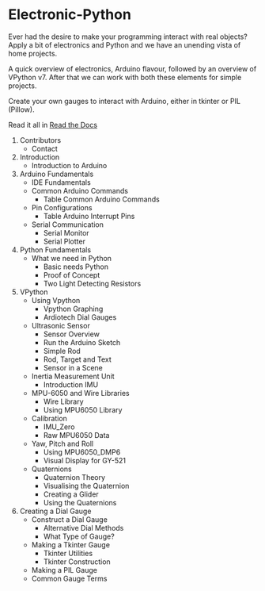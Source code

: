 # Electronic-Python

Ever had the desire to make your programming interact with real objects? Apply a bit of electronics and Python and we have an unending 
vista of home projects.

A quick overview of electronics, Arduino flavour, followed by an overview of VPython v7. After that we can work with both these elements
for simple projects.

Create your own gauges to interact with Arduino, either in tkinter or PIL (Pillow).

Read it all in [Read the Docs](https://electronic-python.readthedocs.io/en/latest/)

1. Contributors
    * Contact
2. Introduction
    * Introduction to Arduino
3. Arduino Fundamentals
    * IDE Fundamentals
    * Common Arduino Commands
        * Table Common Arduino Commands
    * Pin Configurations
        * Table Arduino Interrupt Pins
    * Serial Communication
        * Serial Monitor
        * Serial Plotter
4. Python Fundamentals
    * What we need in Python
        * Basic needs Python
        * Proof of Concept
        * Two Light Detecting Resistors
5. VPython
    * Using Vpython
        * Vpython Graphing
        * Ardiotech Dial Gauges
    * Ultrasonic Sensor
        * Sensor Overview
        * Run the Arduino Sketch
        * Simple Rod
        * Rod, Target and Text
        * Sensor in a Scene
    * Inertia Measurement Unit
        * Introduction IMU
    * MPU-6050 and Wire Libraries
        * Wire Library
        * Using MPU6050 Library
    * Calibration
        * IMU_Zero
        * Raw MPU6050 Data
    * Yaw, Pitch and Roll
        * Using MPU6050_DMP6
        * Visual Display for GY-521
    * Quaternions
        * Quaternion Theory
        * Visualising the Quaternion
        * Creating a Glider
        * Using the Quaternions
6. Creating a Dial Gauge
    * Construct a Dial Gauge
        * Alternative Dial Methods
        * What Type of Gauge?
    * Making a Tkinter Gauge
        * Tkinter Utilities
        * Tkinter Construction
    * Making a PIL Gauge
    * Common Gauge Terms
